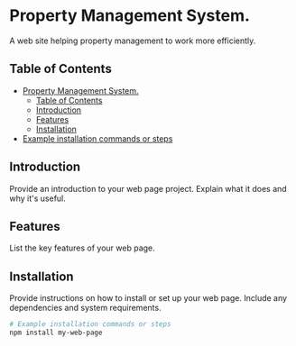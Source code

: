 # Property Management System.

A web site helping property management to work more efficiently.

## Table of Contents

- [Property Management System.](#property-management-system)
  - [Table of Contents](#table-of-contents)
  - [Introduction](#introduction)
  - [Features](#features)
  - [Installation](#installation)
- [Example installation commands or steps](#example-installation-commands-or-steps)

## Introduction

Provide an introduction to your web page project. Explain what it does and why it's useful.

## Features

List the key features of your web page.

## Installation

Provide instructions on how to install or set up your web page. Include any dependencies and system requirements.

```bash
# Example installation commands or steps
npm install my-web-page
